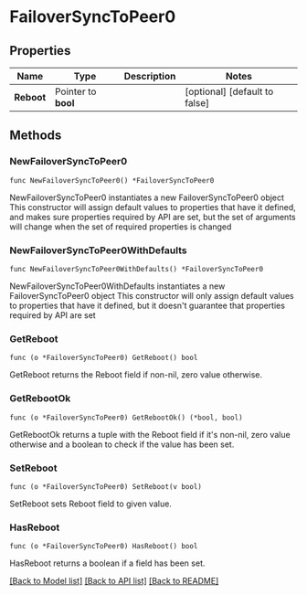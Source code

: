 # FailoverSyncToPeer0

## Properties

Name | Type | Description | Notes
------------ | ------------- | ------------- | -------------
**Reboot** | Pointer to **bool** |  | [optional] [default to false]

## Methods

### NewFailoverSyncToPeer0

`func NewFailoverSyncToPeer0() *FailoverSyncToPeer0`

NewFailoverSyncToPeer0 instantiates a new FailoverSyncToPeer0 object
This constructor will assign default values to properties that have it defined,
and makes sure properties required by API are set, but the set of arguments
will change when the set of required properties is changed

### NewFailoverSyncToPeer0WithDefaults

`func NewFailoverSyncToPeer0WithDefaults() *FailoverSyncToPeer0`

NewFailoverSyncToPeer0WithDefaults instantiates a new FailoverSyncToPeer0 object
This constructor will only assign default values to properties that have it defined,
but it doesn't guarantee that properties required by API are set

### GetReboot

`func (o *FailoverSyncToPeer0) GetReboot() bool`

GetReboot returns the Reboot field if non-nil, zero value otherwise.

### GetRebootOk

`func (o *FailoverSyncToPeer0) GetRebootOk() (*bool, bool)`

GetRebootOk returns a tuple with the Reboot field if it's non-nil, zero value otherwise
and a boolean to check if the value has been set.

### SetReboot

`func (o *FailoverSyncToPeer0) SetReboot(v bool)`

SetReboot sets Reboot field to given value.

### HasReboot

`func (o *FailoverSyncToPeer0) HasReboot() bool`

HasReboot returns a boolean if a field has been set.


[[Back to Model list]](../README.md#documentation-for-models) [[Back to API list]](../README.md#documentation-for-api-endpoints) [[Back to README]](../README.md)



